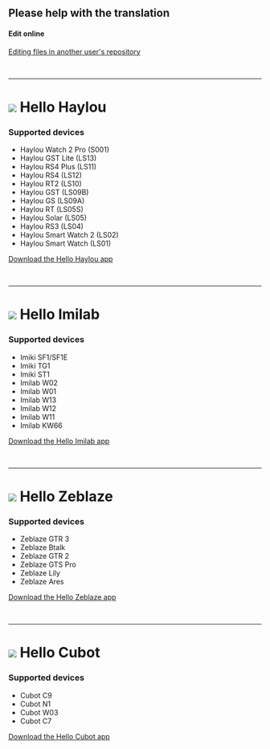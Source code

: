 ## Please help with the translation

#### Edit online
[Editing files in another user's repository](https://docs.github.com/en/github/managing-files-in-a-repository/editing-files-in-another-users-repository)

<br />

***

# <img src="https://play-lh.googleusercontent.com/IRN8GXZC_LcV_JmlaqrEkfeigS3aMrEqItatKO7e53nkAX47PQuPz8loYV0erQPh3w=s48-rw"> Hello Haylou
### Supported devices
- Haylou Watch 2 Pro (S001)
- Haylou GST Lite (LS13)
- Haylou RS4 Plus (LS11)
- Haylou RS4 (LS12)
- Haylou RT2 (LS10)
- Haylou GST (LS09B)
- Haylou GS (LS09A)
- Haylou RT (LS05S)
- Haylou Solar (LS05)
- Haylou RS3 (LS04)
- Haylou Smart Watch 2 (LS02)
- Haylou Smart Watch (LS01)
<!-- ><a href="https://play.google.com/store/apps/details?id=hu.tiborsosdevs.haylou.hello&referrer=utm_source%3Dhttps%253A%252F%252Fgithub.com%26utm_medium%3Dweb" target="_blank"> -->
<!-- ><img src="https://play.google.com/intl/en_us/badges/static/images/badges/en_badge_web_generic.png" width="200"> -->
<!-- ></a> -->
[Download the Hello Haylou app](https://hello-haylou.web.app "Hello Haylou Homepage")

<br />

***

# <img src="https://play-lh.googleusercontent.com/sIm_hSJg4qsanVoZRSvH-D7W1VRjskf-Vh75r1uwdmamCBotUNMasdhQBe1vhtjEba9K=s48-rw"> Hello Imilab
### Supported devices
- Imiki SF1/SF1E
- Imiki TG1
- Imiki ST1
- Imilab W02
- Imilab W01
- Imilab W13
- Imilab W12
- Imilab W11
- Imilab KW66
<!-- ><a href="https://play.google.com/store/apps/details?id=hu.tiborsosdevs.imilab.hello&referrer=utm_source%3Dhttps%253A%252F%252Fgithub.com%26utm_medium%3Dweb" target="_blank"> -->
<!-- ><img src="https://play.google.com/intl/en_us/badges/static/images/badges/en_badge_web_generic.png" width="200"> -->
<!-- ></a> -->
[Download the Hello Imilab app](https://hello-imilab.web.app "Hello Imilab Homepage")

<br />

***

# <img src="https://play-lh.googleusercontent.com/dn0iS7KiPmHd6dNuw2Mkl2mWv_AA8fJLzo3k9uoOT6ebpp_ObvhCqZBSYu5MiQD9SA=s48-rw"> Hello Zeblaze
### Supported devices
- Zeblaze GTR 3
- Zeblaze Btalk
- Zeblaze GTR 2
- Zeblaze GTS Pro
- Zeblaze Lily
- Zeblaze Ares
<!-- ><a href="https://play.google.com/store/apps/details?id=hu.tiborsosdevs.zeblaze.hello&referrer=utm_source%3Dhttps%253A%252F%252Fgithub.com%26utm_medium%3Dweb" target="_blank"> -->
<!-- ><img src="https://play.google.com/intl/en_us/badges/static/images/badges/en_badge_web_generic.png" width="200"> -->
<!-- ></a> -->
[Download the Hello Zeblaze app](https://hello-imilab.web.app "Hello Zeblaze Homepage")

<br />

***

# <img src="https://play-lh.googleusercontent.com/xX8gICXEGSKvWSeeYbutolsA5axpy79qz28OQjS2kgFmj_k0nGh_LcWOhQ5v1puFhA=s48-rw"> Hello Cubot
### Supported devices
- Cubot C9
- Cubot N1
- Cubot W03
- Cubot C7
<!-- ><a href="https://play.google.com/store/apps/details?id=hu.tiborsosdevs.cubot.hello&referrer=utm_source%3Dhttps%253A%252F%252Fgithub.com%26utm_medium%3Dweb" target="_blank"> -->
<!-- ><img src="https://play.google.com/intl/en_us/badges/static/images/badges/en_badge_web_generic.png" width="200"> -->
<!-- ></a> -->
[Download the Hello Cubot app](https://hello-imilab.web.app "Hello Cubot Homepage")

